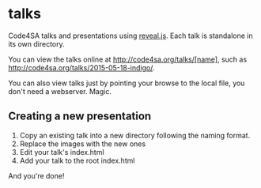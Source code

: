 # talks

Code4SA talks and presentations using [reveal.js](https://github.com/hakimel/reveal.js/). Each talk is standalone in its
own directory.

You can view the talks online at http://code4sa.org/talks/[name], such as http://code4sa.org/talks/2015-05-18-indigo/.

You can also view talks just by pointing your browse to the local file, you don't need a webserver. Magic.

## Creating a new presentation

1. Copy an existing talk into a new directory following the naming format.
2. Replace the images with the new ones
3. Edit your talk's index.html
4. Add your talk to the root index.html

And you're done!
